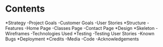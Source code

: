 
# Contents
*Strategy
   -Project Goals
   -Customer Goals
   -User Stories
*Structure
 -Features
 -Home Page
 -Classes Page
 -Contact Page
*Design
*Skeleton
 -Wireframes
 -Technologies Used
*Testing
 -Testing User Stories
 -Known Bugs
*Deployment
*Credits
 -Media
 -Code
 -Acknowledgements